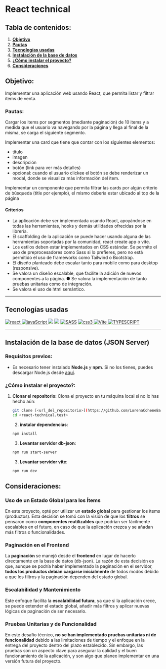 # React technical

## Tabla de contenidos:

1. **[Objetivo](#objetivo)**
1. **[Pautas](#pautas)**
1. **[Tecnologías usadas](#tecnologías-usadas)**
1. **[Instalación de la base de datos](#instalación-de-la-base-de-datos)**
1. **[¿Cómo instalar el proyecto?](#cómo-instalar-el-proyecto)**
1. **[Consideraciones](#consideraciones)**

## Objetivo:

Implementar una aplicación web usando React, que permita listar y filtrar items de venta.

### Pautas:
Cargar los items por segmentos (mediante paginación) de 10 items y a medida que el usuario va navegando por la página y llega al final de la misma, se carga el siguiente segmento. 

Implementar una card que tiene que contar con los siguientes elementos: 
- título 
- imagen 
- descripción 
- botón (link para ver más detalles) 
- opcional: cuando el usuario clickee el botón se debe renderizar un modal, donde se visualiza más información del ítem.

Implementar un componente que permita filtrar las cards por algún criterio de búsqueda (title por ejemplo), el mismo debería estar ubicado al top de la página

#### Criterios
- La aplicación debe ser implementada usando React, apoyándose en todas las herramientas, hooks y demás utilidades ofrecidas por la librería. 
- El scaffolding de la aplicación se puede hacer usando alguna de las herramientas soportadas por la comunidad, react create app o vite. 
- Los estilos deben estar implementados en CSS estándar. Se permite el uso de preprocesadores como Sass si lo prefieres, pero no está permitido el uso de frameworks como Tailwind o Bootstrap.
- El diseño planteado debe escalar tanto para mobile como para desktop (responsive).
- Se valora un diseño escalable, que facilite la adición de nuevos componentes a la página. ● Se valora la implementación de tanto pruebas unitarias como de integración. 
- Se valora el uso de html semántico.

***
## Tecnologías usadas

<p align="left">
<!–– REACT ––>
  <a href="https://reactjs.org/" target="_blank" data-bs-toggle="tooltip" title="ReactJS"> <img src="https://img.shields.io/badge/React-20232A?style=for-the-badge&logo=react&logoColor=61DAFB" alt="react"/> </a>
 <!–– JAVASCRIPT ––>
<a href=https://developer.mozilla.org/en-US/docs/Web/JavaScript" target="_blank" data-bs-toggle="tooltip" title="JavaScript"> <img src="https://img.shields.io/badge/JavaScript-323330?style=for-the-badge&logo=javascript&logoColor=F7DF1E" alt="javaScript"/> </a>
<!-- JSON -->
<a href="https://www.w3schools.com/whatis/whatis_json.asp" alt="Express Js" data-bs-toggle="tooltip" title="JSON" ><img src= "https://img.shields.io/badge/json-5E5C5C?style=for-the-badge&logo=json&logoColor=white" /></a>
<!-- HTML -->
<a href="https://developer.mozilla.org/es/docs/Web/HTML" alt="HTML5" data-bs-toggle="tooltip" title="HTML" ><img src= "https://img.shields.io/badge/HTML5-E34F26?style=for-the-badge&logo=html5&logoColor=white" /></a>
<!–– SASS ––>
<a href="https://sass-lang.com" target="_blank" data-bs-toggle="tooltip" title="SASS"> <img src="https://img.shields.io/badge/Sass-CC6699?style=for-the-badge&logo=sass&logoColor=white" alt="SASS"/></a>
<!–– CSS ––>
<a href="https://www.w3schools.com/css/" target="_blank" data-bs-toggle="tooltip" title="CSS3"> <img src="https://img.shields.io/badge/CSS3-1572B6?style=for-the-badge&logo=css3&logoColor=white" alt="css3"/> </a>
  <!–– VITE ––>
<a href="https://vite.dev/" target="_blank" data-bs-toggle="tooltip" title="Vite"> <img src="https://img.shields.io/badge/Vite-B73BFE?style=for-the-badge&logo=vite&logoColor=FFD62E" alt="Vite"/> </a>
  <!–– TYPESCRIPT ––>
<a href="https://www.typescriptlang.org/" target="_blank" data-bs-toggle="tooltip" title="TYPESCRIPT"> <img src="https://img.shields.io/badge/TypeScript-007ACC?style=for-the-badge&logo=typescript&logoColor=white" alt="TYPESCRIPT"/> </a>
  </p>

***

## Instalación de la base de datos (JSON Server)

### Requisitos previos:
- Es necesario tener instalado **Node.js** y **npm**. Si no los tienes, puedes descargar Node.js desde [aquí](https://nodejs.org/).

### ¿Cómo instalar el proyecto?:

1. **Clonar el repositorio**:
   Clona el proyecto en tu máquina local si no lo has hecho aún:
   ```bash
   git clone [<url_del_repositorio>](https://github.com/LorenaCoheneBaez/react-technical.test)
   cd <react-technical.test>
   ```
   2. **instalar dependencias**:
   ```bash
   npm install
   ```
   3. **Levantar servidor db-json**:
   ```bash
   npm run start-server
   ```
   3. **Levantar servidor vite**:
   ```bash
   npm run dev
   ```

## Consideraciones:
### Uso de un Estado Global para los Ítems

En este proyecto, opté por utilizar un **estado global** para gestionar los ítems (productos). Esta decisión se tomó con la visión de que los **filtros** se pensaron como **componentes reutilizables** que podrían ser fácilmente escalables en el futuro, en caso de que la aplicación crezca y se añadan más filtros o funcionalidades.

### Paginación en el Frontend

La **paginación** se manejó desde el **frontend** en lugar de hacerlo directamente en la base de datos (db-json). La razón de esta decisión es que, aunque se podría haber implementado la paginación en el servidor, **todos los productos debían cargarse inicialmente** de todos modos debido a que los filtros y la paginación dependen del estado global.

### Escalabilidad y Mantenimiento

Este enfoque facilita la **escalabilidad futura**, ya que si la aplicación crece, se puede extender el estado global, añadir más filtros y aplicar nuevas lógicas de paginación de ser necesario.

### Pruebas Unitarias y de Funcionalidad

En este desafío técnico, **no se han implementado pruebas unitarias ni de funcionalidad** debido a las limitaciones de tiempo y el enfoque en la entrega del proyecto dentro del plazo establecido. Sin embargo, las pruebas son un aspecto clave para asegurar la calidad y el buen funcionamiento de la aplicación, y son algo que planeo implementar en una versión futura del proyecto.
